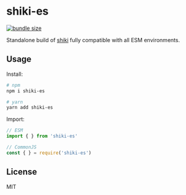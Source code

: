 
# shiki-es

[![bundle size](https://flat.badgen.net/bundlephobia/minzip/shiki-es)](https://bundlephobia.com/package/shiki-es)

Standalone build of [shiki](https://github.com/shikijs/shiki) fully compatible with all ESM environments.

## Usage

Install:

```sh
# npm
npm i shiki-es

# yarn
yarn add shiki-es
```

Import:

```js
// ESM
import { } from 'shiki-es'

// CommonJS
const { } = require('shiki-es')
```

## License

MIT

